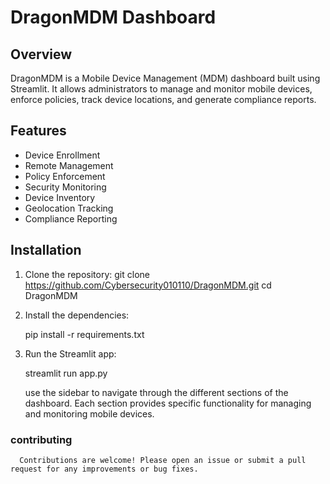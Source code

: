 # DragonMDM Dashboard

## Overview

DragonMDM is a Mobile Device Management (MDM) dashboard built using Streamlit. It allows administrators to manage and monitor mobile devices, enforce policies, track device locations, and generate compliance reports.

## Features

- Device Enrollment
- Remote Management
- Policy Enforcement
- Security Monitoring
- Device Inventory
- Geolocation Tracking
- Compliance Reporting

## Installation

1. Clone the repository:
   git clone https://github.com/Cybersecurity010110/DragonMDM.git
   cd DragonMDM


2. Install the dependencies:

    pip install -r requirements.txt

3.  Run the Streamlit app:

    streamlit run app.py

     use the sidebar to navigate through the different sections of the dashboard. Each section provides specific functionality for managing and monitoring mobile devices.
    
   ### contributing
    
      Contributions are welcome! Please open an issue or submit a pull request for any improvements or bug fixes.


